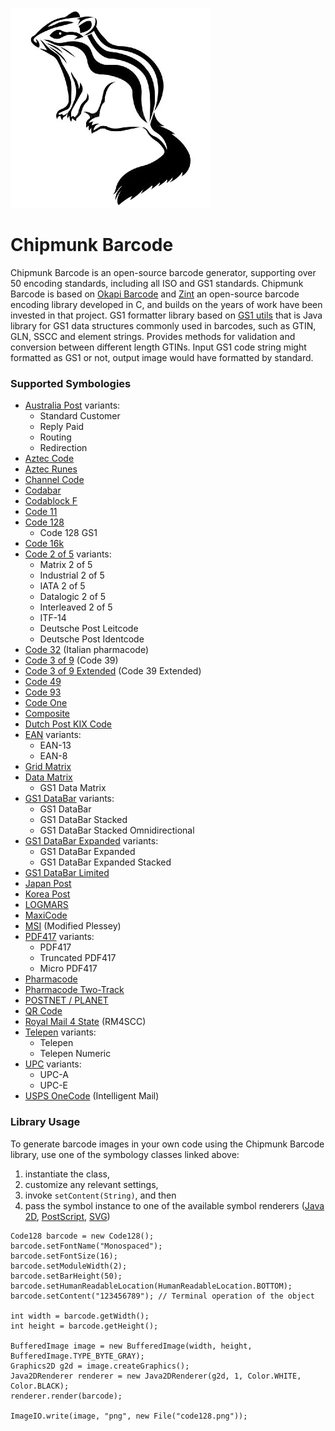 ![logo](chipmunk.jpg)
# Chipmunk Barcode 
Chipmunk Barcode is an open-source barcode generator, supporting over 50 encoding standards, including all ISO and GS1 standards. Chipmunk
Barcode is based on [Okapi Barcode](https://github.com/woo-j/OkapiBarcode) and [Zint](https://sourceforge.net/projects/zint/) an
open-source barcode encoding library developed in C, and builds on the years
of work have been invested in that project. GS1 formatter library based on [GS1 utils](https://github.com/tmattsson/gs1utils)
that is Java library for GS1 data structures commonly used in barcodes, such as GTIN, GLN, SSCC and element strings.
Provides methods for validation and conversion between different length GTINs.
Input GS1 code string might formatted as GS1 or not, output image would have formatted by standard.

### Supported Symbologies

* [Australia Post](src/main/java/ru/chipmunkbarcode/barcodeTypes/AustraliaPost.java) variants:
  * Standard Customer
  * Reply Paid
  * Routing
  * Redirection
* [Aztec Code](src/main/java/ru/chipmunkbarcode/barcodeTypes/AztecCode.java)
* [Aztec Runes](src/main/java/ru/chipmunkbarcode/barcodeTypes/AztecRune.java)
* [Channel Code](src/main/java/ru/chipmunkbarcode/barcodeTypes/ChannelCode.java)
* [Codabar](src/main/java/ru/chipmunkbarcode/barcodeTypes/Codabar.java)
* [Codablock F](src/main/java/ru/chipmunkbarcode/barcodeTypes/CodablockF.java)
* [Code 11](src/main/java/ru/chipmunkbarcode/barcodeTypes/Code11.java)
* [Code 128](src/main/java/ru/chipmunkbarcode/barcodeTypes/Code128.java)
  * Code 128 GS1
* [Code 16k](src/main/java/ru/chipmunkbarcode/barcodeTypes/Code16k.java)
* [Code 2 of 5](src/main/java/ru/chipmunkbarcode/barcodeTypes/Code2Of5.java) variants:
  * Matrix 2 of 5
  * Industrial 2 of 5
  * IATA 2 of 5
  * Datalogic 2 of 5
  * Interleaved 2 of 5
  * ITF-14
  * Deutsche Post Leitcode
  * Deutsche Post Identcode
* [Code 32](src/main/java/ru/chipmunkbarcode/barcodeTypes/Code32.java) (Italian pharmacode)
* [Code 3 of 9](src/main/java/ru/chipmunkbarcode/barcodeTypes/Code3Of9.java) (Code 39)
* [Code 3 of 9 Extended](src/main/java/ru/chipmunkbarcode/barcodeTypes/Code3Of9Extended.java) (Code 39 Extended)
* [Code 49](src/main/java/ru/chipmunkbarcode/barcodeTypes/Code49.java)
* [Code 93](src/main/java/ru/chipmunkbarcode/barcodeTypes/Code93.java)
* [Code One](src/main/java/ru/chipmunkbarcode/barcodeTypes/CodeOne.java)
* [Composite](src/main/java/ru/chipmunkbarcode/barcodeTypes/Composite.java)
* [Dutch Post KIX Code](src/main/java/ru/chipmunkbarcode/barcodeTypes/KixCode.java)
* [EAN](src/main/java/ru/chipmunkbarcode/barcodeTypes/Ean.java) variants:
  * EAN-13
  * EAN-8
* [Grid Matrix](src/main/java/ru/chipmunkbarcode/barcodeTypes/GridMatrix.java)
* [Data Matrix](src/main/java/ru/chipmunkbarcode/barcodeTypes/DataMatrix.java)
  * GS1 Data Matrix
* [GS1 DataBar](src/main/java/ru/chipmunkbarcode/barcodeTypes/DataBar14.java) variants:
  * GS1 DataBar
  * GS1 DataBar Stacked
  * GS1 DataBar Stacked Omnidirectional
* [GS1 DataBar Expanded](src/main/java/ru/chipmunkbarcode/barcodeTypes/DataBarExpanded.java) variants:
  * GS1 DataBar Expanded
  * GS1 DataBar Expanded Stacked
* [GS1 DataBar Limited](src/main/java/ru/chipmunkbarcode/barcodeTypes/DataBarLimited.java)
* [Japan Post](src/main/java/ru/chipmunkbarcode/barcodeTypes/JapanPost.java)
* [Korea Post](src/main/java/ru/chipmunkbarcode/barcodeTypes/KoreaPost.java)
* [LOGMARS](src/main/java/ru/chipmunkbarcode/barcodeTypes/Logmars.java)
* [MaxiCode](src/main/java/ru/chipmunkbarcode/barcodeTypes/MaxiCode.java)
* [MSI](src/main/java/ru/chipmunkbarcode/barcodeTypes/MsiPlessey.java) (Modified Plessey)
* [PDF417](src/main/java/ru/chipmunkbarcode/barcodeTypes/Pdf417.java) variants:
  * PDF417
  * Truncated PDF417
  * Micro PDF417
* [Pharmacode](src/main/java/ru/chipmunkbarcode/barcodeTypes/Pharmacode.java)
* [Pharmacode Two-Track](src/main/java/ru/chipmunkbarcode/barcodeTypes/Pharmacode2Track.java)
* [POSTNET / PLANET](src/main/java/ru/chipmunkbarcode/barcodeTypes/Postnet.java)
* [QR Code](src/main/java/ru/chipmunkbarcode/barcodeTypes/QrCode.java)
* [Royal Mail 4 State](src/main/java/ru/chipmunkbarcode/barcodeTypes/RoyalMail4State.java) (RM4SCC)
* [Telepen](src/main/java/ru/chipmunkbarcode/barcodeTypes/Telepen.java) variants:
  * Telepen
  * Telepen Numeric
* [UPC](src/main/java/ru/chipmunkbarcode/barcodeTypes/Upc.java) variants:
  * UPC-A
  * UPC-E
* [USPS OneCode](src/main/java/ru/chipmunkbarcode/barcodeTypes/UspsOneCode.java) (Intelligent Mail)

### Library Usage

To generate barcode images in your own code using the Chipmunk Barcode library, use one of the symbology
classes linked above:

1. instantiate the class,
2. customize any relevant settings,
3. invoke `setContent(String)`, and then
4. pass the symbol instance to one of the available symbol renderers
([Java 2D](src/main/java/ru/chipmunkbarcode/renderer/Java2DRenderer.java),
[PostScript](src/main/java/ru/chipmunkbarcode/renderer/PostScriptRenderer.java),
[SVG](src/main/java/ru/chipmunkbarcode/renderer/SvgRenderer.java))

```
Code128 barcode = new Code128();
barcode.setFontName("Monospaced");
barcode.setFontSize(16);
barcode.setModuleWidth(2);
barcode.setBarHeight(50);
barcode.setHumanReadableLocation(HumanReadableLocation.BOTTOM);
barcode.setContent("123456789"); // Terminal operation of the object

int width = barcode.getWidth();
int height = barcode.getHeight();

BufferedImage image = new BufferedImage(width, height, BufferedImage.TYPE_BYTE_GRAY);
Graphics2D g2d = image.createGraphics();
Java2DRenderer renderer = new Java2DRenderer(g2d, 1, Color.WHITE, Color.BLACK);
renderer.render(barcode);

ImageIO.write(image, "png", new File("code128.png"));

```